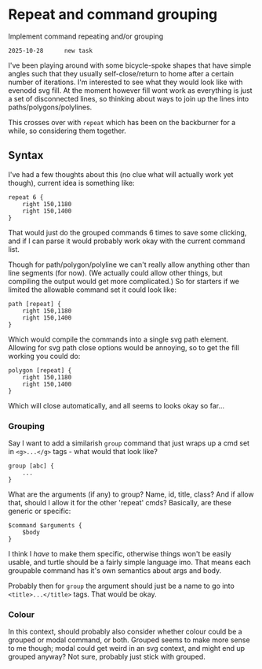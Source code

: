 Repeat and command grouping
===========================


Implement command repeating and/or grouping


```
2025-10-28		new task
```

I've been playing around with some bicycle-spoke shapes that have simple angles such that they usually self-close/return to home after a certain number of iterations.
I'm interested to see what they would look like with evenodd svg fill.
At the moment however fill wont work as everything is just a set of disconnected lines, so thinking about ways to join up the lines into paths/polygons/polylines.

This crosses over with `repeat` which has been on the backburner for a while, so considering them together.


Syntax
------

I've had a few thoughts about this (no clue what will actually work yet though), current idea is something like:

```
repeat 6 {
	right 150,1180
	right 150,1400
}
```

That would just do the grouped commands 6 times to save some clicking, and if I can parse it would probably work okay with the current command list.

Though for path/polygon/polyline we can't really allow anything other than line segments (for now).
(We actually could allow other things, but compiling the output would get more complicated.)
So for starters if we limited the allowable command set it could look like:

```
path [repeat] {
	right 150,1180
	right 150,1400
}
```
Which would compile the commands into a single svg path element.
Allowing for svg path close options would be annoying, so to get the fill working you could do:
```
polygon [repeat] {
	right 150,1180
	right 150,1400
}
```
Which will close automatically, and all seems to looks okay so far...


### Grouping

Say I want to add a similarish `group` command that just wraps up a cmd set in `<g>...</g>` tags - what would that look like?

```
group [abc] {
	...
}
```

What are the arguments (if any) to group?
Name, id, title, class?
And if allow that, should I allow it for the other 'repeat' cmds?
Basically, are these generic or specific:
```
$command $arguments {
	$body
}
```
I think I *have* to make them specific, otherwise things won't be easily usable, and turtle should be a fairly simple language imo.
That means each groupable command has it's own semantics about args and body.

Probably then for `group` the argument should just be a name to go into `<title>...</title>` tags.
That would be okay.

### Colour

In this context, should probably also consider whether colour could be a grouped or modal command, or both.
Grouped seems to make more sense to me though; modal could get weird in an svg context, and might end up grouped anyway?
Not sure, probably just stick with grouped.


